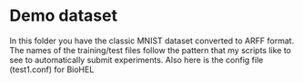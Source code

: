 # Demo dataset
In this folder you have the classic MNIST dataset converted to ARFF format. The names of the training/test files follow the pattern that my scripts like to see to automatically submit experiments. Also here is the config file (test1.conf) for BioHEL
